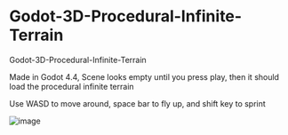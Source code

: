 # Godot-3D-Procedural-Infinite-Terrain
Godot-3D-Procedural-Infinite-Terrain

Made in Godot 4.4, Scene looks empty until you press play, then it should load the procedural infinite terrain

Use WASD to move around, space bar to fly up, and shift key to sprint


![image](https://github.com/user-attachments/assets/20cd1904-6302-4d87-9be9-e3963dc08d86)



